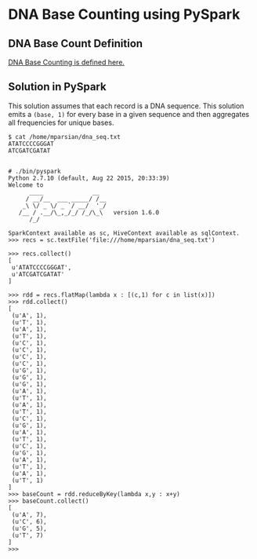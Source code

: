 DNA Base Counting using PySpark
===============================

DNA Base Count Definition
-------------------------
[DNA Base Counting is defined here.](https://www.safaribooksonline.com/library/view/data-algorithms/9781491906170/ch24.html)

Solution in PySpark
-------------------
This solution assumes that each record is a DNA sequence. 
This solution emits a ````(base, 1)```` for every base in 
a given sequence and then aggregates all frequencies for 
unique bases.


````
$ cat /home/mparsian/dna_seq.txt
ATATCCCCGGGAT
ATCGATCGATAT


# ./bin/pyspark
Python 2.7.10 (default, Aug 22 2015, 20:33:39) 
Welcome to
      ____              __
     / __/__  ___ _____/ /__
    _\ \/ _ \/ _ `/ __/  '_/
   /__ / .__/\_,_/_/ /_/\_\   version 1.6.0
      /_/

SparkContext available as sc, HiveContext available as sqlContext.
>>> recs = sc.textFile('file:///home/mparsian/dna_seq.txt')

>>> recs.collect()
[
 u'ATATCCCCGGGAT', 
 u'ATCGATCGATAT'
]

>>> rdd = recs.flatMap(lambda x : [(c,1) for c in list(x)])
>>> rdd.collect()
[
 (u'A', 1), 
 (u'T', 1), 
 (u'A', 1), 
 (u'T', 1), 
 (u'C', 1), 
 (u'C', 1), 
 (u'C', 1), 
 (u'C', 1), 
 (u'G', 1), 
 (u'G', 1), 
 (u'G', 1), 
 (u'A', 1), 
 (u'T', 1), 
 (u'A', 1), 
 (u'T', 1), 
 (u'C', 1), 
 (u'G', 1), 
 (u'A', 1), 
 (u'T', 1), 
 (u'C', 1), 
 (u'G', 1), 
 (u'A', 1), 
 (u'T', 1), 
 (u'A', 1), 
 (u'T', 1)
]
>>> baseCount = rdd.reduceByKey(lambda x,y : x+y)
>>> baseCount.collect()
[
 (u'A', 7), 
 (u'C', 6), 
 (u'G', 5), 
 (u'T', 7)
]
>>> 
````

	
